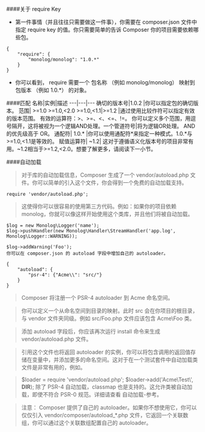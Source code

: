 ####关于 require Key
- 第一件事情（并且往往只需要做这一件事），你需要在 composer.json 文件中指定 require key 的值。你只需要简单的告诉 Composer 你的项目需要依赖哪些包。
```
{
    "require": {
        "monolog/monolog": "1.0.*"
    }
}
```
- 你可以看到， require 需要一个 包名称 （例如 monolog/monolog） 映射到 包版本 （例如 1.0.*） 的对象。

####匹配
名称|实例|描述
---|---|---
确切的版本号|1.0.2	|你可以指定包的确切版本。
范围|	>=1.0 >=1.0,<2.0 >=1.0,<1.1\|>=1.2	|通过使用比较作符可以指定有效的版本范围。 有效的运算符：>、>=、<、<=、!=。 你可以定义多个范围，用逗号隔开，这将被视为一个逻辑AND处理。一个管道符号\|将为逻辑OR处理。 AND 的优先级高于 OR。
通配符|	1.0.*	|你可以使用通配符*来指定一种模式。1.0.*与>=1.0,<1.1是等效的。
赋值运算符|	~1.2|	这对于遵循语义化版本号的项目非常有用。~1.2相当于>=1.2,<2.0。想要了解更多，请阅读下一小节。

####自动加载
>对于库的自动加载信息，Composer 生成了一个 vendor/autoload.php 文件。你可以简单的引入这个文件，你会得到一个免费的自动加载支持。

`require 'vendor/autoload.php';`
>这使得你可以很容易的使用第三方代码。例如：如果你的项目依赖 monolog，你就可以像这样开始使用这个类库，并且他们将被自动加载。
```
$log = new Monolog\Logger('name');
$log->pushHandler(new Monolog\Handler\StreamHandler('app.log', Monolog\Logger::WARNING));

$log->addWarning('Foo');
你可以在 composer.json 的 autoload 字段中增加自己的 autoloader。

{
    "autoload": {
        "psr-4": {"Acme\\": "src/"}
    }
}
```
>Composer 将注册一个 PSR-4 autoloader 到 Acme 命名空间。

>你可以定义一个从命名空间到目录的映射。此时 src 会在你项目的根目录，与 vendor 文件夹同级。例如 src/Foo.php 文件应该包含 Acme\Foo 类。

>添加 autoload 字段后，你应该再次运行 install 命令来生成 vendor/autoload.php 文件。

>引用这个文件也将返回 autoloader 的实例，你可以将包含调用的返回值存储在变量中，并添加更多的命名空间。这对于在一个测试套件中自动加载类文件是非常有用的，例如。

>$loader = require 'vendor/autoload.php';
$loader->add('Acme\\Test\\', __DIR__);
除了 PSR-4 自动加载，classmap 也是支持的。这允许类被自动加载，即使不符合 PSR-0 规范。详细请查看 自动加载-参考。

>注意： Composer 提供了自己的 autoloader。如果你不想使用它，你可以仅仅引入 vendor/composer/autoload_*.php 文件，它返回一个关联数组，你可以通过这个关联数组配置自己的 autoloader。

